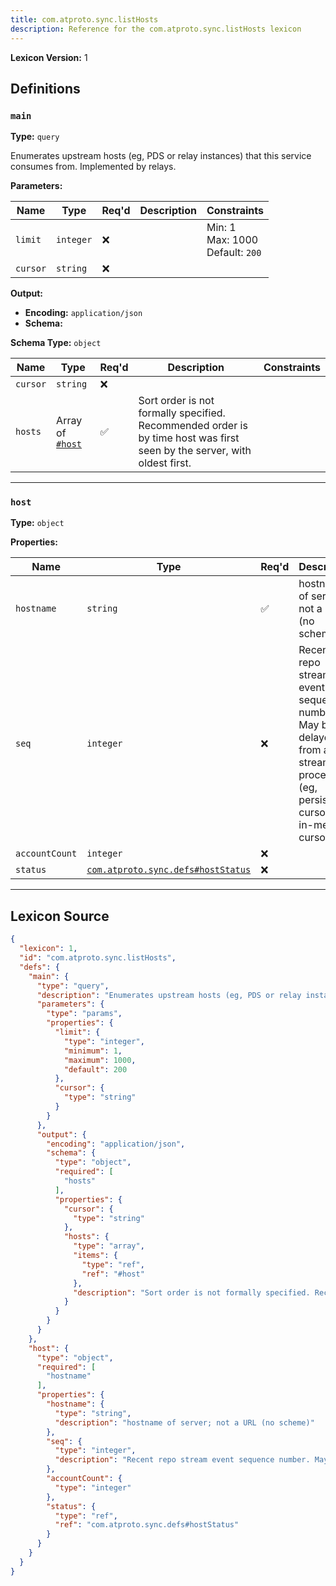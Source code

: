 ```yaml
---
title: com.atproto.sync.listHosts
description: Reference for the com.atproto.sync.listHosts lexicon
---
```

**Lexicon Version:** 1

## Definitions

<a name="main"></a>
### `main`

**Type:** `query`

Enumerates upstream hosts (eg, PDS or relay instances) that this service consumes from. Implemented by relays.

**Parameters:**

| Name | Type | Req'd  | Description | Constraints |
|------|------|----------|-------------|-------------|
| `limit` | `integer` | ❌  |  | Min: 1<br/>Max: 1000<br/>Default: `200` |
| `cursor` | `string` | ❌  |  |  |
**Output:**

- **Encoding:** `application/json`
- **Schema:**

**Schema Type:** `object`

| Name | Type | Req'd  | Description | Constraints |
|------|------|----------|-------------|-------------|
| `cursor` | `string` | ❌  |  |  |
| `hosts` | Array of [`#host`](#host) | ✅  | Sort order is not formally specified. Recommended order is by time host was first seen by the server, with oldest first. |  |

---

<a name="host"></a>
### `host`

**Type:** `object`

**Properties:**

| Name | Type | Req'd  | Description | Constraints |
|------|------|----------|-------------|-------------|
| `hostname` | `string` | ✅  | hostname of server; not a URL (no scheme) |  |
| `seq` | `integer` | ❌  | Recent repo stream event sequence number. May be delayed from actual stream processing (eg, persisted cursor not in-memory cursor). |  |
| `accountCount` | `integer` | ❌  |  |  |
| `status` | [`com.atproto.sync.defs#hostStatus`](/lexicons/com/atproto/sync/com-atproto-sync-defs#hoststatus) | ❌  |  |  |

---

## Lexicon Source
```json
{
  "lexicon": 1,
  "id": "com.atproto.sync.listHosts",
  "defs": {
    "main": {
      "type": "query",
      "description": "Enumerates upstream hosts (eg, PDS or relay instances) that this service consumes from. Implemented by relays.",
      "parameters": {
        "type": "params",
        "properties": {
          "limit": {
            "type": "integer",
            "minimum": 1,
            "maximum": 1000,
            "default": 200
          },
          "cursor": {
            "type": "string"
          }
        }
      },
      "output": {
        "encoding": "application/json",
        "schema": {
          "type": "object",
          "required": [
            "hosts"
          ],
          "properties": {
            "cursor": {
              "type": "string"
            },
            "hosts": {
              "type": "array",
              "items": {
                "type": "ref",
                "ref": "#host"
              },
              "description": "Sort order is not formally specified. Recommended order is by time host was first seen by the server, with oldest first."
            }
          }
        }
      }
    },
    "host": {
      "type": "object",
      "required": [
        "hostname"
      ],
      "properties": {
        "hostname": {
          "type": "string",
          "description": "hostname of server; not a URL (no scheme)"
        },
        "seq": {
          "type": "integer",
          "description": "Recent repo stream event sequence number. May be delayed from actual stream processing (eg, persisted cursor not in-memory cursor)."
        },
        "accountCount": {
          "type": "integer"
        },
        "status": {
          "type": "ref",
          "ref": "com.atproto.sync.defs#hostStatus"
        }
      }
    }
  }
}
```
